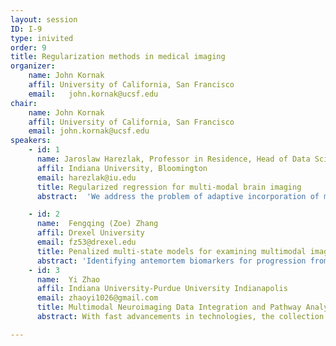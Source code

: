 ```yaml
---
layout: session
ID: I-9
type: inivited
order: 9
title: Regularization methods in medical imaging
organizer:
    name: John Kornak
    affil: University of California, San Francisco
    email:   john.kornak@ucsf.edu
chair:
    name: John Kornak
    affil: University of California, San Francisco
    email: john.kornak@ucsf.edu
speakers:
    - id: 1
      name: Jaroslaw Harezlak, Professor in Residence, Head of Data Science Program
      affil: Indiana University, Bloomington
      email: harezlak@iu.edu
      title: Regularized regression for multi-modal brain imaging
      abstract:  'We address the problem of adaptive incorporation of multi-modal brain imagining data in the multiple linear regression setting. We assume the model of the form E[Y|X,Z] = X*beta + Z*b, where the response variable y corresponds to a neuropsychological outcome, X are the possible confounders, and Z are the explanatory variables (e.g. cortical thickness or area) for which the functional and structural connectivity information exists. The connectivity information is used to build the adaptive penalty terms in the regularized regression problem. The general idea of incorporating connectivity information in regularization approach via linear mixed model representation has been recently established in our prior work: ridgified Partially Empirical Eigenvectors for Regression (riPEER). Here, we incorporate multiple sources of information, e.g. functional connectivity network structure, and estimate the regression parameters with multiple penalty terms via a riPEER extension called msPEER (Multi-Source Partially Empirical Eigenvectors for Regression). We present an extensive simulation study testing various realistic scenarios and apply msPEER to data arising from the Human Connectome Project (HCP) study.'

    - id: 2
      name:  Fengqing (Zoe) Zhang
      affil: Drexel University
      email: fz53@drexel.edu
      title: Penalized multi-state models for examining multimodal imaging signatures of Alzheimer's disease.
      abstract: 'Identifying antemortem biomarkers for progression from mild cognitive impairment (MCI) to dementia of Alzheimer‘s type is crucial to detect areas particularly sensitive to neurodegeneration caused by Alzheimer’s disease (AD), in addition to potentially providing a strong diagnostic tool at early disease stages. Jointly modeling the multiple states including normal control, MCI, and dementia as well as the transition probability between them provides a new approach to unravel the mechanism underlying the clinical progression of AD with enhanced statistical power. To deal with a large number of imaging features, we incorporate penalization in multi-state Markov transition models to select predictive imaging signatures of AD. We demonstrate the performance of the proposed approach using MRI and metabolism FDG-PET imaging data from the ADNI project.'
    - id: 3
      name:  Yi Zhao
      affil: Indiana University‑Purdue University Indianapolis
      email: zhaoyi1026@gmail.com
      title: Multimodal Neuroimaging Data Integration and Pathway Analysis.
      abstract: With fast advancements in technologies, the collection of multiple types of measurements on a common set of subjects is becoming routine in science. Some notable examples include multi- modal neuroimaging studies for the simultaneous investigation of brain structure and function, and multi-omics studies for combining genetic and genomic information. Integrative analysis of multimodal data allows scientists to interrogate new mechanistic questions. However, the data collection and generation of integrative hypotheses is outpacing available methodology for joint analysis of multimodal measurements. In this article, we study high-dimensional multimodal data integration in the context of mediation analysis. We aim to understand the roles different data modalities play as possible mediators in the pathway between an exposure variable and an outcome. We propose a mediation model framework with two data types serving as separate sets of mediators, and develop a penalized optimization approach for parameter estimation. We study both the theoretical properties of the estimator through an asymptotic analysis, and its finite-sample performance through simulations. We illustrate our method with a multimodal brain pathway analysis having both structural and functional connectivities as mediators in the association between sex and language processing.

---
```

